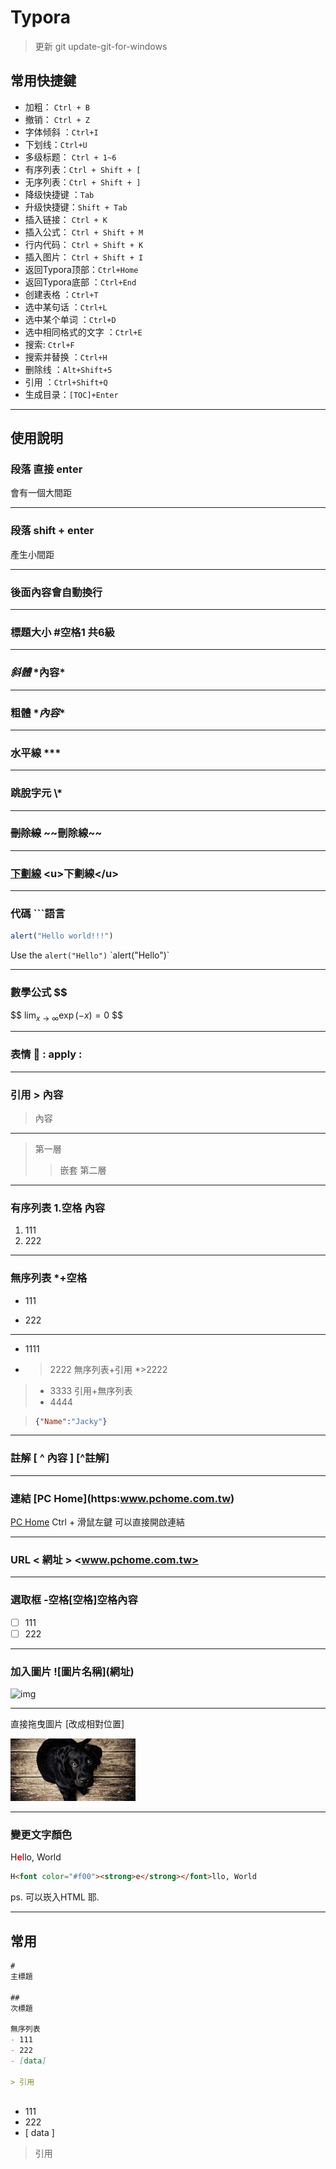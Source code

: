 # Typora

> 更新 git update-git-for-windows

## 常用快捷鍵

- 加粗： `Ctrl + B`
- 撤销： `Ctrl + Z`
- 字体倾斜 ：`Ctrl+I`
- 下划线：`Ctrl+U`
- 多级标题： `Ctrl + 1~6`
- 有序列表：`Ctrl + Shift + [`
- 无序列表：`Ctrl + Shift + ]`
- 降级快捷键 ：`Tab`
- 升级快捷键：`Shift + Tab`
- 插入链接： `Ctrl + K`
- 插入公式： `Ctrl + Shift + M`
- 行内代码： `Ctrl + Shift + K`
- 插入图片： `Ctrl + Shift + I`
- 返回Typora顶部：`Ctrl+Home`
- 返回Typora底部 ：`Ctrl+End`
- 创建表格 ：`Ctrl+T`
- 选中某句话 ：`Ctrl+L`
- 选中某个单词 ：`Ctrl+D`
- 选中相同格式的文字 ：`Ctrl+E`
- 搜索: `Ctrl+F`
- 搜索并替换 ：`Ctrl+H`
- 删除线 ：`Alt+Shift+5`
- 引用 ：`Ctrl+Shift+Q`
- 生成目录：`[TOC]+Enter`

***

## 使用說明

### 段落 直接 enter

會有一個大間距

***

### 段落 shift + enter
產生小間距

***

### 後面內容會自動換行 <br />

***

### 標題大小 #空格1 共6級

***

### *斜體* \*內容*

***

### **粗體** \**內容**

***

### 水平線 \***

***

### 跳脫字元 \\*

***

### ~~刪除線~~ \~~刪除線~~ 

***

### <u>下劃線</u> \<u>下劃線\</u>

***

### 代碼 \```語言

```Javascript
alert("Hello world!!!")
```

Use the `alert("Hello")` \`alert("Hello")`

***

### 數學公式 \$$

$$
$\lim_{x\to\infty}\exp(-x)=0$
$$

***

### 表情 :apple:   : apply :

***

### 引用 > 內容

> 內容

***

> 第一層
>
> > 嵌套 第二層

***

### 有序列表 1.空格 內容

1. 111
2. 222

***

### 無序列表 *+空格

* 111 

* 222 

***

* 1111

* > 2222 無序列表+引用 *>2222
  >
  > 

> * 3333 引用+無序列表 
> * 4444 

> ```JSON
> {"Name":"Jacky"}
> ```

***

### 註解 [ ^ 內容 ] [^註解]

***

### 連結  \[PC Home](https:www.pchome.com.tw)   

[PC Home](https:www.pchome.com.tw) Ctrl + 滑鼠左鍵 可以直接開啟連結

***

### URL \< 網址 > <www.pchome.com.tw>

***

### 選取框 -空格[空格]空格內容

- [ ] 111
- [ ] 222

***

### 加入圖片 \!\[圖片名稱\]\(網址\)

![img](https://picsum.photos/id/237/200/100)

***

直接拖曳圖片 [改成相對位置]

![Dog](Dog.jpg)

***

### 變更文字顏色

H<font color="#f00"><strong>e</strong></font>llo, World

```html
H<font color="#f00"><strong>e</strong></font>llo, World
```

ps. 可以崁入HTML 耶.

---



## 常用

```markdown
#
主標題

##
次標題

無序列表
- 111
- 222
- [data]

> 引用



```

- 111
- 222
- [ data ]

> 引用



